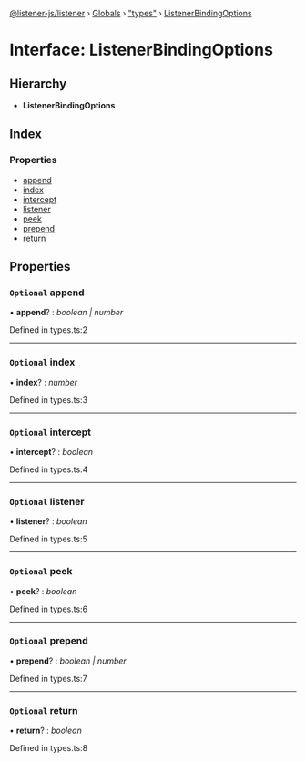 [@listener-js/listener](../README.md) › [Globals](../globals.md) › ["types"](../modules/_types_.md) › [ListenerBindingOptions](_types_.listenerbindingoptions.md)

# Interface: ListenerBindingOptions

## Hierarchy

* **ListenerBindingOptions**

## Index

### Properties

* [append](_types_.listenerbindingoptions.md#optional-append)
* [index](_types_.listenerbindingoptions.md#optional-index)
* [intercept](_types_.listenerbindingoptions.md#optional-intercept)
* [listener](_types_.listenerbindingoptions.md#optional-listener)
* [peek](_types_.listenerbindingoptions.md#optional-peek)
* [prepend](_types_.listenerbindingoptions.md#optional-prepend)
* [return](_types_.listenerbindingoptions.md#optional-return)

## Properties

### `Optional` append

• **append**? : *boolean | number*

Defined in types.ts:2

___

### `Optional` index

• **index**? : *number*

Defined in types.ts:3

___

### `Optional` intercept

• **intercept**? : *boolean*

Defined in types.ts:4

___

### `Optional` listener

• **listener**? : *boolean*

Defined in types.ts:5

___

### `Optional` peek

• **peek**? : *boolean*

Defined in types.ts:6

___

### `Optional` prepend

• **prepend**? : *boolean | number*

Defined in types.ts:7

___

### `Optional` return

• **return**? : *boolean*

Defined in types.ts:8
